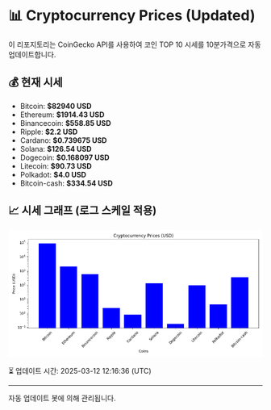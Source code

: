 
# 📊 Cryptocurrency Prices (Updated)

이 리포지토리는 CoinGecko API를 사용하여 코인 TOP 10 시세를 10분가격으로 자동 업데이트합니다.

## 💰 현재 시세
- Bitcoin: **$82940 USD**
- Ethereum: **$1914.43 USD**
- Binancecoin: **$558.85 USD**
- Ripple: **$2.2 USD**
- Cardano: **$0.739675 USD**
- Solana: **$126.54 USD**
- Dogecoin: **$0.168097 USD**
- Litecoin: **$90.73 USD**
- Polkadot: **$4.0 USD**
- Bitcoin-cash: **$334.54 USD**

## 📈 시세 그래프 (로그 스케일 적용)
![Crypto Prices](crypto_prices.png)

⏳ 업데이트 시간: 2025-03-12 12:16:36 (UTC)

---
자동 업데이트 봇에 의해 관리됩니다.
